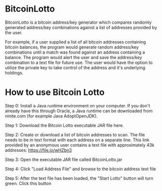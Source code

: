 # BitcoinLotto

BitcoinLotto is a bitcoin address/key generator which compares randomly generated address/key combinations against a list of addresses provided by the user.

For example, if a user supplied a list of all bitcoin addresses containing bitcoin balances, the program would generate random address/key combinations until a match was found against an address containing a balance.  The program would alert the user and save the address/key combination to a text file for future use.  The user would have the option to utilize the private key to take control of the address and it's underlying holdings.

# How to use Bitcoin Lotto

Step 0: Install a Java runtime environment on your computer.  If you don't already have this through Oracle, a Java runtime can be downloaded from ninite.com (for example Java AdoptOpenJDK).

Step 1: Download the Bitcoin Lotto executable JAR file here.

Step 2: Create or download a list of bitcoin addresses to scan.  The file needs to be in text format with each address on a separate line.  This link provided by an anonymous user contains a text file with approximately 43k addresses:  https://file.io/wHZbn3  

Step 3: Open the executable JAR file called BitcoinLotto.jar

Step 4: Click "Load Address File" and browse to the bitcoin address text file

Step 5: After the text file has been loaded, the "Start Lotto" button will turn green.  Click this button
